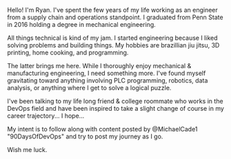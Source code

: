 Hello!
I'm Ryan. I've spent the few years of my life working as an engineer from a supply chain and operations standpoint. I graduated
from Penn State in 2016 holding a degree in mechanical engineering.

All things technical is kind of my jam. I started engineering because I liked solving problems and building things.
My hobbies are brazillian jiu jitsu, 3D printing, home cooking, and programming.

The latter brings me here. While I thoroughly enjoy mechanical & manufacturing engineering, I need something more.
I've found myself gravitating toward anything involving PLC programming, robotics, data analysis, or anything where
I get to solve a logical puzzle.

I've been talking to my life long friend & college roommate who works in the DevOps field and have been inspired to
take a slight change of course in my career trajectory... I hope...

My intent is to follow along with content posted by @MichaelCade1 "90DaysOfDevOps" and try to post my journey as I go.

Wish me luck. 
